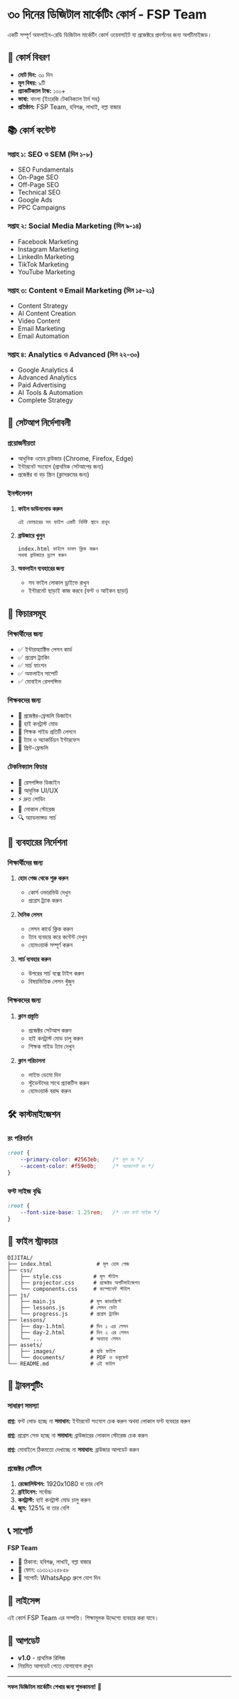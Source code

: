 # ৩০ দিনের ডিজিটাল মার্কেটিং কোর্স - FSP Team

একটি সম্পূর্ণ অফলাইন-রেডি ডিজিটাল মার্কেটিং কোর্স ওয়েবসাইট যা প্রজেক্টরে প্রদর্শনের জন্য অপটিমাইজড।

## 🎯 কোর্স বিবরণ

- **মোট দিন:** ৩০ দিন
- **মূল বিষয়:** ৯টি
- **প্র্যাকটিক্যাল টাস্ক:** ১০০+
- **ভাষা:** বাংলা (ইংরেজি টেকনিক্যাল টার্ম সহ)
- **প্রতিষ্ঠান:** FSP Team, হবিগঞ্জ, লাখাই, বল্লা বাজার

## 📚 কোর্স কন্টেন্ট

### সপ্তাহ ১: SEO ও SEM (দিন ১-৮)
- SEO Fundamentals
- On-Page SEO
- Off-Page SEO
- Technical SEO
- Google Ads
- PPC Campaigns

### সপ্তাহ ২: Social Media Marketing (দিন ৯-১৪)
- Facebook Marketing
- Instagram Marketing
- LinkedIn Marketing
- TikTok Marketing
- YouTube Marketing

### সপ্তাহ ৩: Content ও Email Marketing (দিন ১৫-২১)
- Content Strategy
- AI Content Creation
- Video Content
- Email Marketing
- Email Automation

### সপ্তাহ ৪: Analytics ও Advanced (দিন ২২-৩০)
- Google Analytics 4
- Advanced Analytics
- Paid Advertising
- AI Tools & Automation
- Complete Strategy

## 🚀 সেটআপ নির্দেশাবলী

### প্রয়োজনীয়তা
- আধুনিক ওয়েব ব্রাউজার (Chrome, Firefox, Edge)
- ইন্টারনেট সংযোগ (প্রাথমিক সেটআপের জন্য)
- প্রজেক্টর বা বড় স্ক্রিন (ক্লাসরুমের জন্য)

### ইনস্টলেশন

1. **ফাইল ডাউনলোড করুন**
   ```
   এই ফোল্ডারের সব ফাইল একটি নির্দিষ্ট স্থানে রাখুন
   ```

2. **ব্রাউজারে খুলুন**
   ```
   index.html ফাইলে ডাবল ক্লিক করুন
   অথবা ব্রাউজারে ড্র্যাগ করুন
   ```

3. **অফলাইন ব্যবহারের জন্য**
   - সব ফাইল লোকাল ড্রাইভে রাখুন
   - ইন্টারনেট ছাড়াই কাজ করবে (ফন্ট ও আইকন ছাড়া)

## 🎨 ফিচারসমূহ

### শিক্ষার্থীদের জন্য
- ✅ ইন্টারঅ্যাক্টিভ লেসন কার্ড
- ✅ প্রগ্রেস ট্র্যাকিং
- ✅ সার্চ ফাংশন
- ✅ অফলাইন সাপোর্ট
- ✅ মোবাইল রেসপন্সিভ

### শিক্ষকদের জন্য
- 🎯 প্রজেক্টর-ফ্রেন্ডলি ডিজাইন
- 🎯 হাই কনট্রাস্ট মোড
- 🎯 শিক্ষক গাইড প্রতিটি লেসনে
- 🎯 ট্যাব ও অ্যাকর্ডিয়ন ইন্টারফেস
- 🎯 প্রিন্ট-ফ্রেন্ডলি

### টেকনিক্যাল ফিচার
- 📱 রেসপন্সিভ ডিজাইন
- 🎨 আধুনিক UI/UX
- ⚡ দ্রুত লোডিং
- 💾 লোকাল স্টোরেজ
- 🔍 অ্যাডভান্সড সার্চ

## 📖 ব্যবহারের নির্দেশনা

### শিক্ষার্থীদের জন্য

1. **হোম পেজ থেকে শুরু করুন**
   - কোর্স ওভারভিউ দেখুন
   - প্রগ্রেস ট্র্যাক করুন

2. **দৈনিক লেসন**
   - লেসন কার্ডে ক্লিক করুন
   - ট্যাব ব্যবহার করে কন্টেন্ট দেখুন
   - হোমওয়ার্ক সম্পূর্ণ করুন

3. **সার্চ ব্যবহার করুন**
   - উপরের সার্চ বক্সে টাইপ করুন
   - বিষয়ভিত্তিক লেসন খুঁজুন

### শিক্ষকদের জন্য

1. **ক্লাস প্রস্তুতি**
   - প্রজেক্টর সেটআপ করুন
   - হাই কনট্রাস্ট মোড চালু করুন
   - শিক্ষক গাইড ট্যাব দেখুন

2. **ক্লাস পরিচালনা**
   - লাইভ ডেমো দিন
   - স্টুডেন্টদের সাথে প্র্যাকটিস করুন
   - হোমওয়ার্ক বরাদ্দ করুন

## 🛠️ কাস্টমাইজেশন

### রং পরিবর্তন
```css
:root {
    --primary-color: #2563eb;    /* মূল রং */
    --accent-color: #f59e0b;     /* অ্যাকসেন্ট রং */
}
```

### ফন্ট সাইজ বৃদ্ধি
```css
:root {
    --font-size-base: 1.25rem;   /* বেস ফন্ট সাইজ */
}
```

## 📁 ফাইল স্ট্রাকচার

```
DIJITAL/
├── index.html              # মূল হোম পেজ
├── css/
│   ├── style.css          # মূল স্টাইল
│   ├── projector.css      # প্রজেক্টর অপটিমাইজেশন
│   └── components.css     # কম্পোনেন্ট স্টাইল
├── js/
│   ├── main.js           # মূল জাভাস্ক্রিপ্ট
│   ├── lessons.js        # লেসন ডেটা
│   └── progress.js       # প্রগ্রেস ট্র্যাকিং
├── lessons/
│   ├── day-1.html        # দিন ১ এর লেসন
│   ├── day-2.html        # দিন ২ এর লেসন
│   └── ...               # অন্যান্য লেসন
├── assets/
│   ├── images/           # ছবি ফাইল
│   └── documents/        # PDF ও ডকুমেন্ট
└── README.md             # এই ফাইল
```

## 🔧 ট্রাবলশুটিং

### সাধারণ সমস্যা

**প্রশ্ন:** ফন্ট লোড হচ্ছে না
**সমাধান:** ইন্টারনেট সংযোগ চেক করুন অথবা লোকাল ফন্ট ব্যবহার করুন

**প্রশ্ন:** প্রগ্রেস সেভ হচ্ছে না
**সমাধান:** ব্রাউজারের লোকাল স্টোরেজ চেক করুন

**প্রশ্ন:** মোবাইলে ঠিকমতো দেখাচ্ছে না
**সমাধান:** ব্রাউজার আপডেট করুন

### প্রজেক্টর সেটিংস

1. **রেজোলিউশন:** 1920x1080 বা তার বেশি
2. **ব্রাইটনেস:** সর্বোচ্চ
3. **কনট্রাস্ট:** হাই কনট্রাস্ট মোড চালু করুন
4. **জুম:** 125% বা তার বেশি

## 📞 সাপোর্ট

**FSP Team**
- 📍 ঠিকানা: হবিগঞ্জ, লাখাই, বল্লা বাজার
- 📱 ফোন: ০১৩১২১২৫৮৫৮
- 💬 সাপোর্ট: WhatsApp গ্রুপে যোগ দিন

## 📄 লাইসেন্স

এই কোর্স FSP Team এর সম্পত্তি। শিক্ষামূলক উদ্দেশ্যে ব্যবহার করা যাবে।

## 🔄 আপডেট

- **v1.0** - প্রাথমিক রিলিজ
- নিয়মিত আপডেট পেতে যোগাযোগ রাখুন

---

**সফল ডিজিটাল মার্কেটিং শেখার জন্য শুভকামনা! 🚀**
